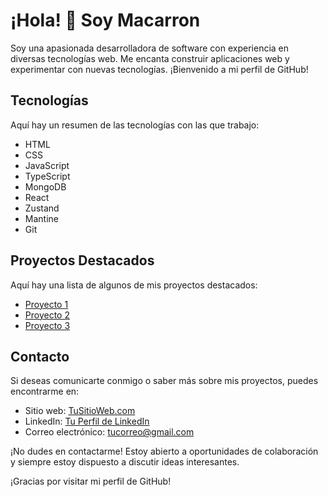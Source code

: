 # ¡Hola! 👋 Soy Macarron

Soy una apasionada desarrolladora de software con experiencia en diversas tecnologías web. Me encanta construir aplicaciones web y experimentar con nuevas tecnologías. 
¡Bienvenido a mi perfil de GitHub!

## Tecnologías

Aquí hay un resumen de las tecnologías con las que trabajo:

- HTML
- CSS
- JavaScript
- TypeScript
- MongoDB
- React
- Zustand
- Mantine
- Git

## Proyectos Destacados

Aquí hay una lista de algunos de mis proyectos destacados:

- [Proyecto 1](enlace-al-proyecto-1)
- [Proyecto 2](enlace-al-proyecto-2)
- [Proyecto 3](enlace-al-proyecto-3)

## Contacto

Si deseas comunicarte conmigo o saber más sobre mis proyectos, puedes encontrarme en:

- Sitio web: [TuSitioWeb.com](http://www.tusitioweb.com)
- LinkedIn: [Tu Perfil de LinkedIn](https://www.linkedin.com/in/tuperfillinkedin)
- Correo electrónico: [tucorreo@gmail.com](mailto:tucorreo@gmail.com)

¡No dudes en contactarme! Estoy abierto a oportunidades de colaboración y siempre estoy dispuesto a discutir ideas interesantes.

¡Gracias por visitar mi perfil de GitHub!

